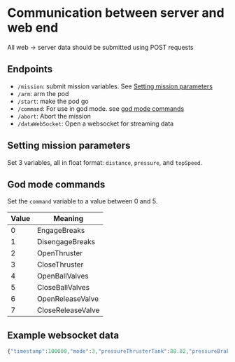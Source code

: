 # Communication between server and web end
All web -> server data should be submitted using POST requests

## Endpoints
- `/mission`: submit mission variables. See [Setting mission parameters](#setting-mission-parameters)
- `/arm`: arm the pod
- `/start`: make the pod go
- `/command`: For use in god mode. see [god mode commands](#god-mode-commands)
- `/abort`: Abort the mission
- `/dataWebSocket`: Open a websocket for streaming data

## Setting mission parameters
Set 3 variables, all in float format: `distance`, `pressure`, and `topSpeed`.

## God mode commands
Set the `command` variable to a value between 0 and 5.

| Value | Meaning           |
|-------|-------------------|
| 0     | EngageBreaks      |
| 1     | DisengageBreaks   |
| 2     | OpenThruster      |
| 3     | CloseThruster     |
| 4     | OpenBallValves    |
| 5     | CloseBallValves   |
| 6     | OpenReleaseValve  |
| 7     | CloseReleaseValve |

## Example websocket data
```javascript
{"timestamp":100000,"mode":3,"pressureThrusterTank":88.82,"pressureBrakingTank":65.83,"pressureBrakingExtend":56.13,"pressureBrakingCompress":76.29,"temperatureThrusterLeftTank":53.54,"temperatureThrusterRightTank":63.85,"temperatureThrusterNozzle":95.88,"temperatureBattery":13.46,"temperatureBrakingTank":51.1,"temperatureBrakingExtend":15.8,"temperatureBrakingCompress":10.73,"speed":59.631397,"distance":70.96314,"vibration1":78.79,"vibration2":63.15,"vibration3":68.73,"vibration4":96.57,"actuationThruster":true,"actuationRelieveValve":true,"actuationSafetyValve":true,"actuationBrakingValve":false,"currentThrusterLeftValve":4.38,"currentThrusterRightValve":27.92,"currentThrusterRelieveValve":20.33,"currentBrakingValve":7.21,"currentNAP":48.2,"currentBattery":88.49,"voltageThrusterLeftValve":40,"voltageThrusterRightValve":75.71,"voltageThrusterRelieveValve":78.43,"voltageBrakingValve":78.41,"voltageNAP":28.81,"voltageBattery":58.13,"orientationx":90.1,"orientationy":87.9,"orientationz":76.49,"accelerationx":34.64,"accelerationy":12.4,"accelerationz":96.29,"imuStatus":1,"brakeStatus":0,"propulsionStatus":1,"emergencyBrake":false}
```
